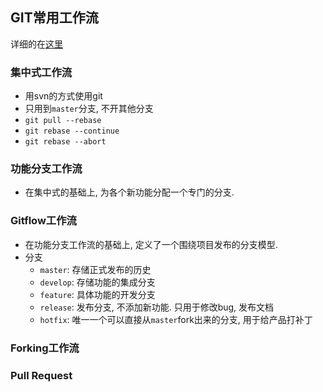 ## GIT常用工作流

详细的在[这里](https://github.com/oldratlee/translations/blob/master/git-workflows-and-tutorials/README.md)

### 集中式工作流

- 用svn的方式使用git
- 只用到```master```分支, 不开其他分支
- ```git pull --rebase```
- ```git rebase --continue```
- ```git rebase --abort```

### 功能分支工作流

- 在集中式的基础上, 为各个新功能分配一个专门的分支.

### Gitflow工作流

- 在功能分支工作流的基础上, 定义了一个围绕项目发布的分支模型.
- 分支
    - ```master```: 存储正式发布的历史
    - ```develop```: 存储功能的集成分支
    - ```feature```: 具体功能的开发分支
    - ```release```: 发布分支, 不添加新功能. 只用于修改bug, 发布文档
    - ```hotfix```: 唯一一个可以直接从```master```fork出来的分支, 用于给产品打补丁

### Forking工作流

### Pull Request